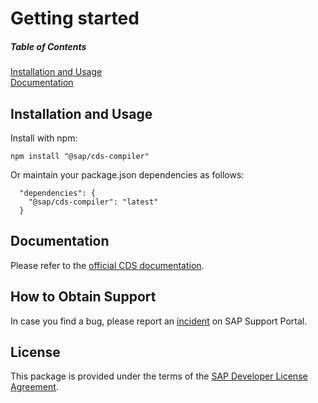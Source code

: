 # Getting started

<!-- markdownlint-disable MD001 MD022 -->
##### Table of Contents
<!-- markdownlint-enable MD001 MD022 -->

[Installation and Usage](#installation-and-usage)  
[Documentation](#documentation)

## Installation and Usage

Install with npm:

```
npm install "@sap/cds-compiler"
```

Or maintain your package.json dependencies as follows:

```
  "dependencies": {
    "@sap/cds-compiler": "latest"
  }
```


## Documentation

Please refer to the [official CDS documentation](https://cap.cloud.sap/docs/cds/).

## How to Obtain Support

In case you find a bug, please report an [incident](https://cap.cloud.sap/docs/resources/#reporting-incidents) on SAP Support Portal.

## License

This package is provided under the terms of the [SAP Developer License Agreement](https://tools.hana.ondemand.com/developer-license-3_1.txt).
